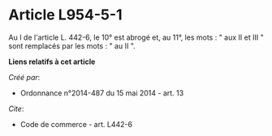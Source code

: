 # Article L954-5-1

Au I de l'article L. 442-6, le 10° est abrogé et, au 11°, les mots : " aux II et III " sont remplacés par les mots : " au II
".

**Liens relatifs à cet article**

_Créé par_:

  - Ordonnance n°2014-487 du 15 mai 2014 - art. 13

_Cite_:

  - Code de commerce - art. L442-6
